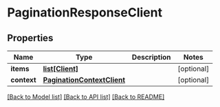 # PaginationResponseClient

## Properties
Name | Type | Description | Notes
------------ | ------------- | ------------- | -------------
**items** | [**list[Client]**](Client.md) |  | [optional] 
**context** | [**PaginationContextClient**](PaginationContextClient.md) |  | [optional] 

[[Back to Model list]](../README.md#documentation-for-models) [[Back to API list]](../README.md#documentation-for-api-endpoints) [[Back to README]](../README.md)

